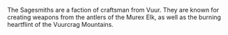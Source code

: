 The Sagesmiths are a faction of craftsman from Vuur. They are known for creating weapons from the antlers of the Murex Elk, as well as the burning heartflint of the Vuurcrag Mountains.

